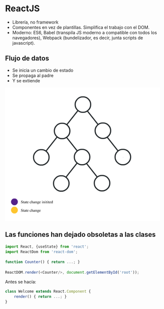 # ReactJS
- Librería, no framework
- Componentes en vez de plantillas. Simplifica el trabajo con el DOM.
- Moderno: ES6, Babel (transpila JS moderno a compatible con todos los navegadores), Webpack (bundelizador, es decir, junta scripts de javascript).

## Flujo de datos
- Se inicia un cambio de estado
- Se propaga al padre
- Y se extiende

![](one_way_data_flow-tkssharma.gitbook.io--react-training--day-01--react-js-3-principles--one-way-data-flow.gif)

## Las funciones han dejado obsoletas a las clases
```javascript
import React, {useState} from 'react';
import ReactDom from 'react-dom';

function Counter() { return ...; }

ReactDOM.render(<Counter/>, document.getElementById('root'));
```

Antes se hacía:
```javascript
class Welcome extends React.Component {
	render() { return ...; }
}
```
